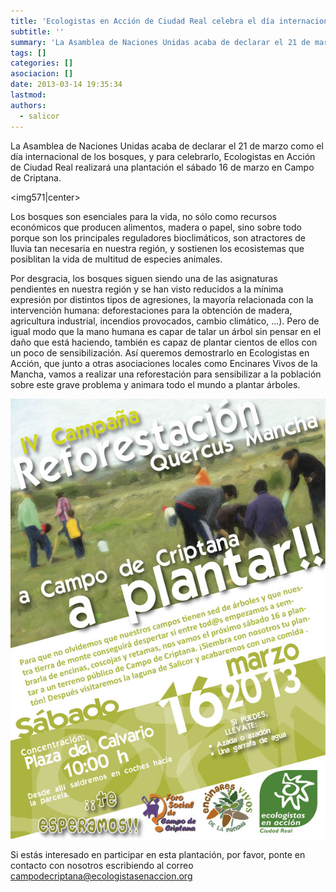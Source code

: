 ```yaml
---
title: 'Ecologistas en Acción de Ciudad Real celebra el día internacional de los bosques con una plantación en Campo de Criptana'
subtitle: ''
summary: 'La Asamblea de Naciones Unidas acaba de declarar el 21 de marzo como el día internacional de los bosques, y para celebrarlo, Ecologistas en Acción de Ciudad Real realizará una plantación el sábado 16 de marzo en Campo de Criptana. '
tags: []
categories: []
asociacion: []
date: 2013-03-14 19:35:34
lastmod:
authors: 
  - salicor
---
```


La Asamblea de Naciones Unidas acaba de declarar el 21 de marzo como el día internacional de los bosques, y para celebrarlo, Ecologistas en Acción de Ciudad Real realizará una plantación el sábado 16 de marzo en Campo de Criptana. 

<img571|center>

Los bosques son esenciales para la vida, no sólo como recursos económicos que producen alimentos, madera o papel, sino sobre todo porque son los principales reguladores bioclimáticos, son atractores de lluvia tan necesaria en nuestra región, y sostienen los ecosistemas que posiblitan la vida de multitud de especies animales. 

Por desgracia, los bosques siguen siendo una de las asignaturas pendientes en nuestra región y se han visto reducidos a la mínima expresión por distintos tipos de agresiones, la mayoría relacionada con la intervención humana: deforestaciones para la obtención de madera, agricultura industrial, incendios provocados, cambio climático, ...). Pero de igual modo que la mano humana es capar de talar un árbol sin pensar en el daño que está haciendo, también es capaz de plantar cientos de ellos con un poco de sensibilización. Así queremos demostrarlo en Ecologistas en Acción, que junto a otras asociaciones locales como Encinares Vivos de la Mancha, vamos a realizar una reforestación para sensibilizar a la población sobre este grave problema y animara todo el mundo a plantar árboles. 

<img src="img/cartelplantacionpecologistas2013.jpg#cente" alt="" width="600">

Si estás interesado en participar en esta plantación, por favor, ponte en contacto con nosotros escribiendo al correo campodecriptana@ecologistasenaccion.org

